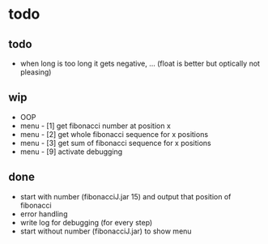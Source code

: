 # todo

## todo
- when long is too long it gets negative, ... (float is better but optically not pleasing)

## wip
- OOP
- menu - [1] get fibonacci number at position x
- menu - [2] get whole fibonacci sequence for x positions
- menu - [3] get sum of fibonacci sequence for x positions
- menu - [9] activate debugging

## done
- start with number (fibonacciJ.jar 15) and output that position of fibonacci
- error handling
- write log for debugging (for every step)
- start without number (fibonacciJ.jar) to show menu

